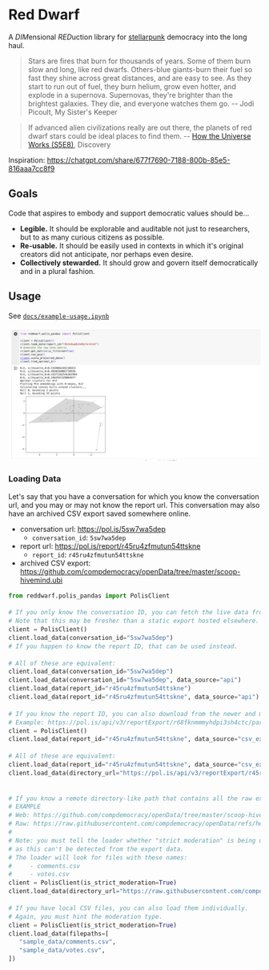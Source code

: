 # Red Dwarf

A <em>DIM</em>ensional <em>RED</em>uction library for [stellarpunk][] democracy into the long haul.

> Stars are fires that burn for thousands of years. Some of them burn slow and
> long, like red dwarfs. Others-blue giants-burn their fuel so fast they shine
> across great distances, and are easy to see. As they start to run out of
> fuel, they burn helium, grow even hotter, and explode in a supernova.
> Supernovas, they're brighter than the brightest galaxies. They die, and
> everyone watches them go. -- Jodi Picoult, My Sister's Keeper

> If advanced alien civilizations really are out there, the planets of red
> dwarf stars could be ideal places to find them. -- [How the Universe Works
> (S5E8)](https://youtu.be/3Lq-mI6lgmA?t=375), Discovery

Inspiration: https://chatgpt.com/share/677f7690-7188-800b-85e5-816aaa7cc8f9

## Goals

Code that aspires to embody and support democratic values should be...

- **Legible.** It should be explorable and auditable not just to researchers, but to as many curious citizens as possible.
- **Re-usable.** It should be easily used in contexts in which it's original creators did not anticipate, nor perhaps even desire.
- **Collectively stewarded.** It should grow and govern itself democratically and in a plural fashion.

## Usage

See [`docs/example-usage.ipynb`][notebook]

[![screen of the sample jupyter notebook](/docs/notebook-screenshot.png)][notebook]

### Loading Data

Let's say that you have a conversation for which you know the conversation url, and you may or may not know the report url. This conversation may also have an archived CSV export saved somewhere online.

- conversation url: https://pol.is/5sw7wa5dep
   - `conversation_id`: `5sw7wa5dep`
- report url: https://pol.is/report/r45ru4zfmutun54ttskne
   - `report_id`: `r45ru4zfmutun54ttskne`
- archived CSV export: https://github.com/compdemocracy/openData/tree/master/scoop-hivemind.ubi

```py
from reddwarf.polis_pandas import PolisClient

# If you only know the conversation ID, you can fetch the live data from the Polis APIs.
# Note that this may be fresher than a static export hosted elsewhere.
client = PolisClient()
client.load_data(conversation_id="5sw7wa5dep")
# If you happen to know the report ID, that can be used instead.

# All of these are equivalent:
client.load_data(conversation_id="5sw7wa5dep")
client.load_data(conversation_id="5sw7wa5dep", data_source="api")
client.load_data(report_id="r45ru4zfmutun54ttskne")
client.load_data(report_id="r45ru4zfmutun54ttskne", data_source="api")

# If you know the report ID, you can also download from the newer and more official CSV export API endpoint:
# Example: https://pol.is/api/v3/reportExport/r68fknmmmyhdpi3sh4ctc/participant-votes.csv
client = PolisClient()
client.load_data(report_id="r45ru4zfmutun54ttskne", data_source="csv_export")

# All of these are equivalent:
client.load_data(report_id="r45ru4zfmutun54ttskne", data_source="csv_export")
client.load_data(directory_url="https://pol.is/api/v3/reportExport/r45ru4zfmutun54ttskne/")


# If you know a remote directory-like path that contains all the raw export files, you can use that.
# EXAMPLE
# Web: https://github.com/compdemocracy/openData/tree/master/scoop-hivemind.taxes
# Raw: https://raw.githubusercontent.com/compdemocracy/openData/refs/heads/master/scoop-hivemind.ubi/
#
# Note: you must tell the loader whether "strict moderation" is being used,
# as this can't be detected from the export data.
# The loader will look for files with these names:
#     - comments.csv
#     - votes.csv
client = PolisClient(is_strict_moderation=True)
client.load_data(directory_url="https://raw.githubusercontent.com/compdemocracy/openData/refs/heads/master/scoop-hivemind.ubi/")

# If you have local CSV files, you can also load them individually.
# Again, you must hint the moderation type.
client = PolisClient(is_strict_moderation=True)
client.load_data(filepaths=[
   "sample_data/comments.csv",
   "sample_data/votes.csv",
])
```

<!-- Links -->
   [stellarpunk]: https://www.youtube.com/watch?v=opnkQVZrhAw
   [notebook]: /docs/example-usage.ipynb
